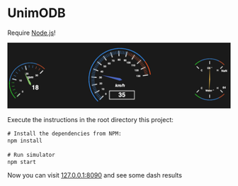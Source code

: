 # UnimODB
Require [Node.js](https://nodejs.org)!

![Screenshot](https://github.com/b3bb0/unimobd/raw/main/docs/screen.png)


Execute the instructions in the root directory this project:
```shell
# Install the dependencies from NPM:
npm install

# Run simulator
npm start
```

Now you can visit [127.0.0.1:8090](http://127.0.0.1:8090) and see some dash results

